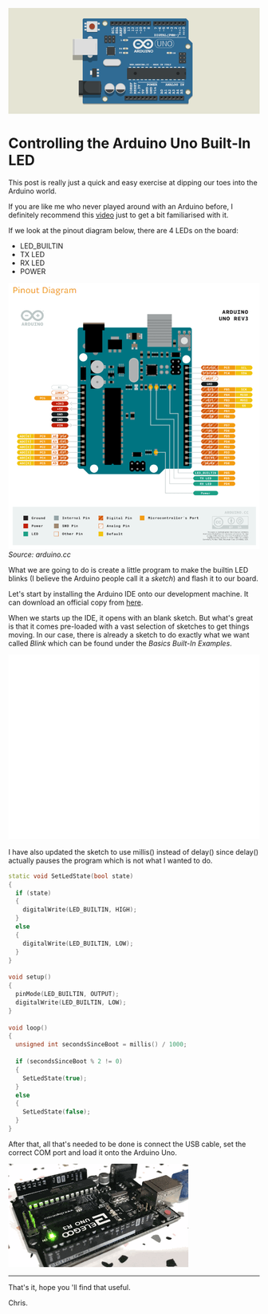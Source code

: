 ![Blog Header Image](assets/controlling-the-arduino-uno-built-in-led.png "Blog Header Image")

# Controlling the Arduino Uno Built-In LED

This post is really just a quick and easy exercise at dipping our toes into the Arduino world.

If you are like me who never played around with an Arduino before, I definitely recommend this [video](https://youtu.be/_ItSHuIJAJ8) just to get a bit familiarised with it.

If we look at the pinout diagram below, there are 4 LEDs on the board:
* LED_BUILTIN
* TX LED
* RX LED
* POWER

![Pinout Diagram](assets/uno-pinout-diagram.png) *Source: arduino.cc*

What we are going to do is create a little program to make the builtin LED blinks (I believe the Arduino people call it a *sketch*) and flash it to our board.

Let's start by installing the Arduino IDE onto our development machine. It can download an official copy from [here](https://www.arduino.cc/en/Main/Software).

When we starts up the IDE, it opens with an blank sketch. But what's great is that it comes pre-loaded with a vast selection of sketches to get things moving. In our case, there is already a sketch to do exactly what we want called *Blink* which can be found under the *Basics Built-In Examples*.

![Built-In Blink Sketch](assets/using-pre-loaded-sketch-demo.gif)

I have also updated the sketch to use millis() instead of delay() since delay() actually pauses the program which is not what I wanted to do.

```cpp
static void SetLedState(bool state)
{
  if (state)
  {
    digitalWrite(LED_BUILTIN, HIGH);
  }
  else
  {
    digitalWrite(LED_BUILTIN, LOW);
  }
}

void setup()
{
  pinMode(LED_BUILTIN, OUTPUT);
  digitalWrite(LED_BUILTIN, LOW);
}

void loop()
{
  unsigned int secondsSinceBoot = millis() / 1000;

  if (secondsSinceBoot % 2 != 0)
  {
    SetLedState(true);
  }
  else
  {
    SetLedState(false);
  }
}
```

After that, all that's needed to be done is connect the USB cable, set the correct COM port and load it onto the Arduino Uno.

![Flashing LED](assets/built-in-led-actual-demo.gif)

---
That's it, hope you 'll find that useful.

Chris.